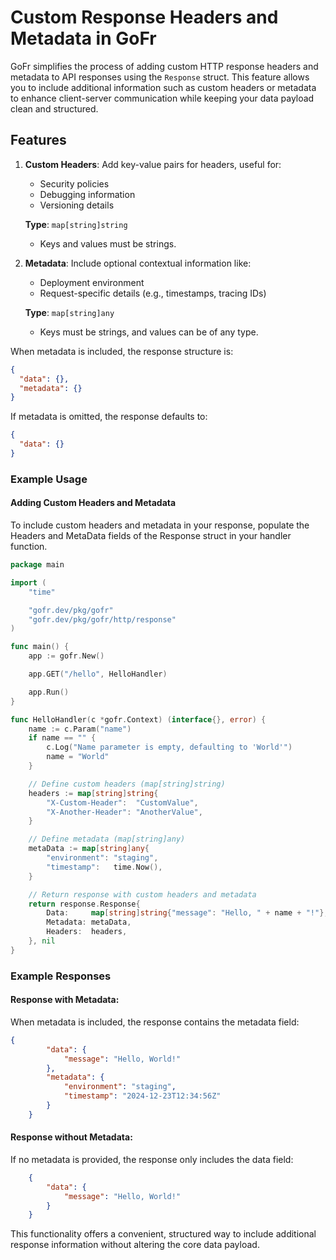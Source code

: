 # Custom Response Headers and Metadata in GoFr

GoFr simplifies the process of adding custom HTTP response headers and metadata to API responses using the `Response` struct. This feature allows you to include additional information such as custom headers or metadata to enhance client-server communication while keeping your data payload clean and structured.

## Features

1. **Custom Headers**: Add key-value pairs for headers, useful for:
    - Security policies
    - Debugging information
    - Versioning details

   **Type**: `map[string]string`
    - Keys and values must be strings.

2. **Metadata**: Include optional contextual information like:
    - Deployment environment
    - Request-specific details (e.g., timestamps, tracing IDs)

   **Type**: `map[string]any`
    - Keys must be strings, and values can be of any type.

When metadata is included, the response structure is:
```json
{
  "data": {},
  "metadata": {}
}
```

If metadata is omitted, the response defaults to:

```json
{
  "data": {}
}
```

### Example Usage

#### Adding Custom Headers and Metadata
To include custom headers and metadata in your response, populate the Headers and MetaData fields of the Response struct in your handler function.

```go
package main

import (
	"time"

	"gofr.dev/pkg/gofr"
	"gofr.dev/pkg/gofr/http/response"
)

func main() {
	app := gofr.New()

	app.GET("/hello", HelloHandler)

	app.Run()
}

func HelloHandler(c *gofr.Context) (interface{}, error) {
	name := c.Param("name")
	if name == "" {
		c.Log("Name parameter is empty, defaulting to 'World'")
		name = "World"
	}

	// Define custom headers (map[string]string)
	headers := map[string]string{
		"X-Custom-Header":  "CustomValue",
		"X-Another-Header": "AnotherValue",
	}

	// Define metadata (map[string]any)
	metaData := map[string]any{
		"environment": "staging",
		"timestamp":   time.Now(),
	}

	// Return response with custom headers and metadata
	return response.Response{
		Data:     map[string]string{"message": "Hello, " + name + "!"},
		Metadata: metaData,
		Headers:  headers,
	}, nil
}
```

### Example Responses
#### Response with Metadata:
When metadata is included, the response contains the metadata field:

```json
{
        "data": {
            "message": "Hello, World!"
        },
        "metadata": {
            "environment": "staging",
            "timestamp": "2024-12-23T12:34:56Z"
        }
    }
   ```

#### Response without Metadata:
If no metadata is provided, the response only includes the data field:

```json
    {
        "data": {
            "message": "Hello, World!"
        }
    }
   ```


This functionality offers a convenient, structured way to include additional response information without altering the 
core data payload.